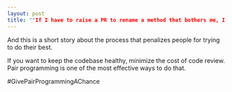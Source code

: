 ```yaml
---
layout: post
title: ""If I have to raise a PR to rename a method that bothers me, I’d rather not do it""
---
```


And this is a short story about the process that penalizes people for trying to do their best.  

If you want to keep the codebase healthy, minimize the cost of code review.  
Pair programming is one of the most effective ways to do that.  
  
#GivePairProgrammingAChance
